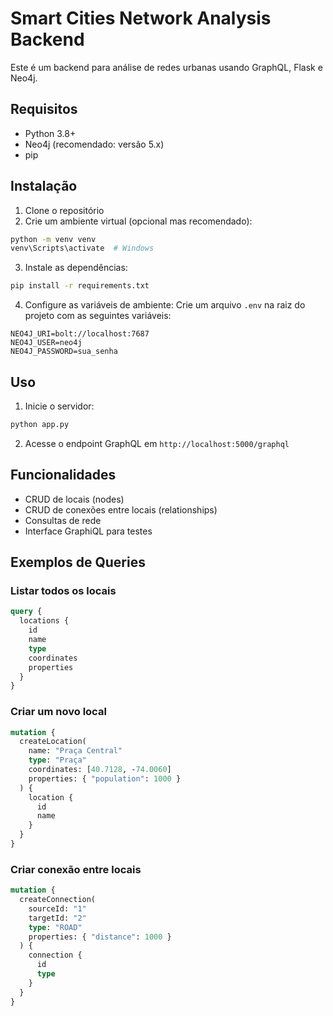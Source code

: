 # Smart Cities Network Analysis Backend

Este é um backend para análise de redes urbanas usando GraphQL, Flask e Neo4j.

## Requisitos

- Python 3.8+
- Neo4j (recomendado: versão 5.x)
- pip

## Instalação

1. Clone o repositório
2. Crie um ambiente virtual (opcional mas recomendado):
```bash
python -m venv venv
venv\Scripts\activate  # Windows
```

3. Instale as dependências:
```bash
pip install -r requirements.txt
```

4. Configure as variáveis de ambiente:
Crie um arquivo `.env` na raiz do projeto com as seguintes variáveis:
```
NEO4J_URI=bolt://localhost:7687
NEO4J_USER=neo4j
NEO4J_PASSWORD=sua_senha
```

## Uso

1. Inicie o servidor:
```bash
python app.py
```

2. Acesse o endpoint GraphQL em `http://localhost:5000/graphql`

## Funcionalidades

- CRUD de locais (nodes)
- CRUD de conexões entre locais (relationships)
- Consultas de rede
- Interface GraphiQL para testes

## Exemplos de Queries

### Listar todos os locais
```graphql
query {
  locations {
    id
    name
    type
    coordinates
    properties
  }
}
```

### Criar um novo local
```graphql
mutation {
  createLocation(
    name: "Praça Central"
    type: "Praça"
    coordinates: [40.7128, -74.0060]
    properties: { "population": 1000 }
  ) {
    location {
      id
      name
    }
  }
}
```

### Criar conexão entre locais
```graphql
mutation {
  createConnection(
    sourceId: "1"
    targetId: "2"
    type: "ROAD"
    properties: { "distance": 1000 }
  ) {
    connection {
      id
      type
    }
  }
}
```
